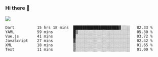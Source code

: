 ### Hi there 👋

<!--
**guozhigq/guozhigq** is a ✨ _special_ ✨ repository because its `README.md` (this file) appears on your GitHub profile.

Here are some ideas to get you started:

- 🔭 I’m currently working on ...
- 🌱 I’m currently learning ...
- 👯 I’m looking to collaborate on ...
- 🤔 I’m looking for help with ...
- 💬 Ask me about ...
- 📫 How to reach me: ...
- 😄 Pronouns: ...
- ⚡ Fun fact: ...
-->
![](https://github-readme-stats.vercel.app/api?username=guozhigq&show_icons=true)
<!--START_SECTION:waka-->

```text
Dart          15 hrs 18 mins  ████████████████████▓░░░░   82.33 %
YAML          59 mins         █▒░░░░░░░░░░░░░░░░░░░░░░░   05.30 %
Vue.js        41 mins         █░░░░░░░░░░░░░░░░░░░░░░░░   03.72 %
JavaScript    27 mins         ▓░░░░░░░░░░░░░░░░░░░░░░░░   02.42 %
XML           18 mins         ▒░░░░░░░░░░░░░░░░░░░░░░░░   01.65 %
Text          11 mins         ▒░░░░░░░░░░░░░░░░░░░░░░░░   01.00 %
```

<!--END_SECTION:waka-->
